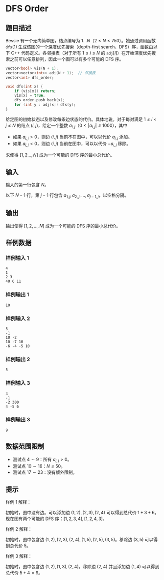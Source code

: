 # DFS Order

## 题目描述

Bessie 有一个无向简单图，结点编号为 $1\dots N$（$2\le N\le 750$）。她通过调用函数 $\texttt{dfs}(1)$ 生成该图的一个深度优先搜索（depth-first search，DFS）序，函数由以下 C++ 代码定义。各邻接表（对于所有 $1\le i\le N$ 的 $\texttt{adj}[i]$）在开始深度优先搜索之前可以任意排列，因此一个图可以有多个可能的 DFS 序。

```cpp
vector<bool> vis(N + 1);
vector<vector<int>> adj(N + 1);  // 邻接表
vector<int> dfs_order;

void dfs(int x) {
    if (vis[x]) return;
    vis[x] = true;
    dfs_order.push_back(x);
    for (int y : adj[x]) dfs(y);
}
```

给定图的初始状态以及修改每条边状态的代价。具体地说，对于每对满足 $1\le i<j\le N$ 的结点 $(i,j)$，给定一个整数 $a_{i,j}$（$0<|a_{i,j}|\le 1000$），其中

- 如果 $a_{i,j}>0$，则边 $(i,j)$ 当前不在图中，可以以代价 $a_{i,j}$ 添加。
- 如果 $a_{i,j}<0$，则边 $(i,j)$ 当前在图中，可以以代价 $-a_{i,j}$ 移除。

求使得 $[1,2\dots,N]$ 成为一个可能的 DFS 序的最小总代价。

## 输入

输入的第一行包含 $N$。

以下 $N-1$ 行，第 $j-1$ 行包含 $a_{1,j}, a_{2,j}, \dots, a_{j-1,j}$，以空格分隔。

## 输出

输出使得 $[1,2,\dots, N]$ 成为一个可能的 DFS 序的最小总代价。

## 样例数据

### 样例输入 1

```
4
1
2 3
40 6 11

```

### 样例输出 1

```
10

```
### 样例输入 2

```
5
-1
10 -2
10 -7 10
-6 -4 -5 10

```

### 样例输出 2

```
5

```
### 样例输入 3

```
4
-1
-2 300
4 -5 6

```

### 样例输出 3

```
9

```


## 数据范围限制

- 测试点 $4\sim 9$：所有 $a_{i,j}>0$。
- 测试点 $10\sim 16$：$N\le 50$。
- 测试点 $17\sim 23$：没有额外限制。

## 提示

样例 1 解释：

初始时，图中没有边。可以添加边 $(1,2),(2,3),(2,4)$ 可以得到总代价 $1+3+6$。现在图有两个可能的 DFS 序：$[1,2,3,4],[1,2,4,3]$。

样例 2 解释：

初始时，图中包含边 $(1,2),(2,3),(2,4),(1,5),(2,5),(3,5)$。移除边 $(3,5)$ 可以得到总代价 $5$。

样例 3 解释：

初始时，图中包含边 $(1,2),(1,3),(2,4)$。移除边 $(2,4)$ 并且添加边 $(1,4)$ 可以得到总代价 $5+4=9$。
